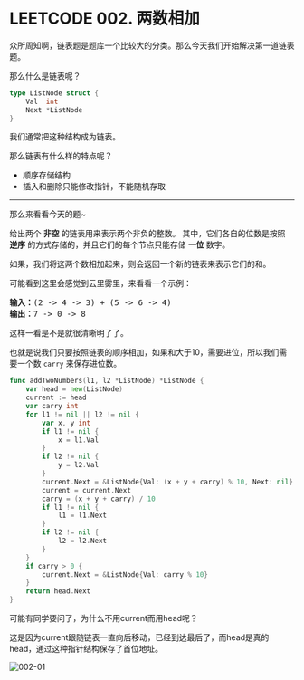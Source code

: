 # LEETCODE 002. 两数相加


众所周知啊，链表题是题库一个比较大的分类。那么今天我们开始解决第一道链表题。

那么什么是链表呢？

```go
type ListNode struct {
	Val  int
	Next *ListNode
}
```
我们通常把这种结构成为链表。

那么链表有什么样的特点呢？
- 顺序存储结构
- 插入和删除只能修改指针，不能随机存取

---

那么来看看今天的题~

给出两个 **非空** 的链表用来表示两个非负的整数。
其中，它们各自的位数是按照 **逆序** 的方式存储的，并且它们的每个节点只能存储 **一位** 数字。

如果，我们将这两个数相加起来，则会返回一个新的链表来表示它们的和。

可能看到这里会感觉到云里雾里，来看看一个示例：

<pre><strong>输入：</strong>(2 -&gt; 4 -&gt; 3) + (5 -&gt; 6 -&gt; 4)
<strong>输出：</strong>7 -&gt; 0 -&gt; 8
</pre>

这样一看是不是就很清晰明了了。

也就是说我们只要按照链表的顺序相加，如果和大于10，需要进位，所以我们需要一个数 `carry` 来保存进位数。

```go
func addTwoNumbers(l1, l2 *ListNode) *ListNode {
	var head = new(ListNode)
	current := head
	var carry int
	for l1 != nil || l2 != nil {
		var x, y int
		if l1 != nil {
			x = l1.Val
		}
		if l2 != nil {
			y = l2.Val
		}
		current.Next = &ListNode{Val: (x + y + carry) % 10, Next: nil}
		current = current.Next
		carry = (x + y + carry) / 10
		if l1 != nil {
			l1 = l1.Next
		}
		if l2 != nil {
			l2 = l2.Next
		}
	}
	if carry > 0 {
		current.Next = &ListNode{Val: carry % 10}
	}
	return head.Next
}
```

可能有同学要问了，为什么不用current而用head呢？

这是因为current跟随链表一直向后移动，已经到达最后了，而head是真的head，通过这种指针结构保存了首位地址。

![002-01](https://gitee.com/zongl/cloudImage/raw/master/images/2021/01/28/002-01.png)